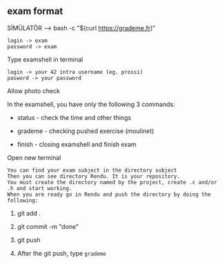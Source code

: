 ## exam format

SİMÜLATÖR --> bash -c "$(curl https://grademe.fr)"

    login -> exam
    password -> exam

Type examshell in terminal

    login -> your 42 intra username (eg. prossi)
    pasword -> your password

Allow photo check

In the  examshell, you have only the following 3 commands:

- status - check the time and other things

- grademe - checking pushed exercise (moulinet)

- finish - closing examshell and finish exam

Open new terminal

    You can find your exam subject in the directory subject
    Then you can see directory Rendu. It is your repository.
    You must create the directory named by the project, create .c and/or .h and start working.
    When you are ready go in Rendu and push the directory by doing the following:

1. git add .

2. git commit -m "done"

3. git push

4. After the git push, type `grademe`
